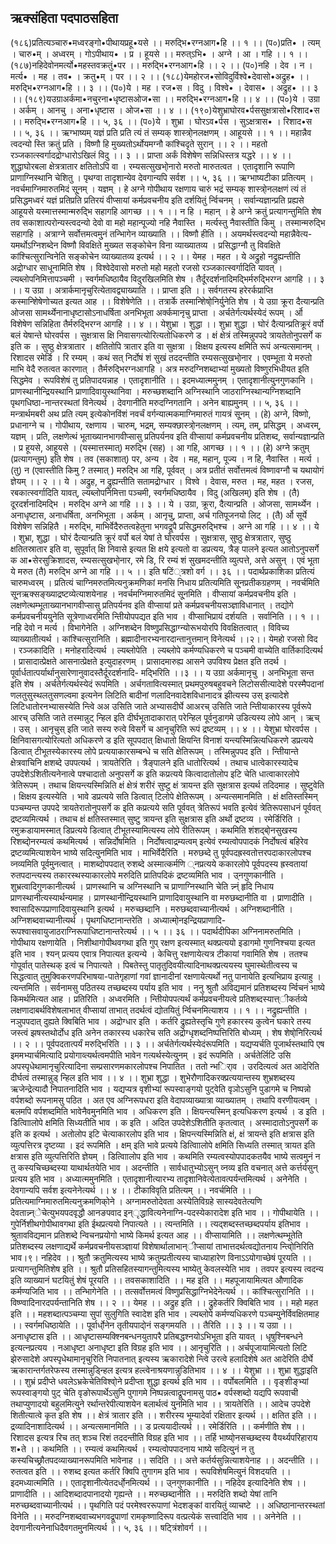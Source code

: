 ## ऋक्संहिता पदपाठसहिता
(१८६)प्रतित्यञ्चारु•मध्वरङ्गो•पीथायप्रहू•यसे ।। मरुद्भि•रग्नआग•हि ।। १ ।।
(प०)प्रति• । त्यम् । चारु•म् । अध्वरम् । गोऽपीथाय• । प्र । हूयसे ।। मरुत्ऽभि• । अग्ने । आ । गहि ।। १ ।।
(१८७)नहिदेवोनमर्त्यो•महस्तवक्रतुं•पर ।। मरुद्भि•रग्नआग•हि ।। २ ।।
(प०)नहि । देव । न । मर्त्य• । मह । तव• । क्रतु•म् । पर ।। २ ।।
(१८८)येमहोरज•सोविदुर्विश्वे•देवासो•अद्रुह• ।। मरुद्भि•रग्नआग•हि ।। ३ ।।
(प०)ये । मह । रज•स । विदु । विश्वे• । देवास• । अद्रुह• ।। ३ ।।
(१८९)यउग्राअर्कमा•नचुरना•धृष्टासओज•सा ।। मरुद्भि•रग्नआग•हि ।। ४ ।।
(प०)ये । उग्रा । अर्कम् । आनचु । अना•धृष्टास । ओज•सा ।। ४ ।।
(१९०)येशुभ्राघोरव•र्पससुक्षत्रासो•रिशाद•स ।। मरुद्भि•रग्नआग•हि ।। ५, ३६ ।।
(प०)ये । शुभ्रा । घोरऽव•र्पस । सुऽक्षत्रास• । रिशाद•स ।। ५, ३६ ।।
ऋग्भाष्यम्
यज्ञं प्रति प्रति त्यं तं सम्यक् शास्त्रो्नलक्षणम् । आहूयसे ।। १ ।।
महान्नैव त्वदन्यो स्ति क्रतुं प्रति ।
विष्णौ हि मुख्यतोऽर्थोयमग्नौ कांश्चिदृते सुरान् ।। २ ।।
महतो रञ्जकात्स्वर्गादद्रोग्धारोऽखिलं विदु ।। ३ ।।
प्राप्ता अर्कं विशेषेण सन्निधिस्तत्र यद्धरे ।। ४ ।।
शुद्धाघोरबला क्षेत्रत्रातार क्षतितोऽपि वा ।
रम्यसत्सुखभो्नारो मरुतो मारुतत्वत ।
एतादृशानि रूपाणि प्राणाग्निस्थानि चेशितु ।
पृथग्वा तादृशान्येव देवगान्यपि सर्वश ।। ५, ३६ ।।
ऋग्भाष्यटीका
प्रतित्यम् । नवर्चमाग्निमारुतमिदं सू्नम् । यज्ञम् । हे अग्ने गोपीथाय रक्षणाय चारुं भद्रं सम्यक् शास्त्रो्नलक्षणं त्यं तं प्रसिद्धमध्वरं यज्ञं प्रतिप्रति प्रतिरयं वीप्सायां कर्मप्रवचनीय इति दर्शयितुं र्न्विचनम् । सर्वान्यज्ञान्प्रति प्रह्यसे आहूयसे यस्मात्तस्मान्मरुद्भि सहागहि आगच्छ ।। १ ।।
न हि । महान् । हे अग्ने क्रतुं प्रत्यागन्तुमिति शेष तव सकाशात्परोन्यस्त्वदन्यो देवो वा महो महान्पूज्यो नहि नैवास्ति । मर्त्यस्तु नैवास्तीति किमु । तस्मान्मरुद्भि सहागहि । अत्राग्ने सर्वोत्तमत्वमु्नं तन्भिागेन व्याख्याति ।। विष्णौ हीति ।। अयमर्थस्त्वदन्यो महान्नैवेत्य-यमर्थोऽग्निशब्देन विष्णौ विवक्षिते मुख्यत सङ्कोचेन विना व्याख्यातव्य । प्रसिद्धाग्नौ तु विवक्षिते कांश्चित्सुरान्विनेति सङ्कोचेन व्याख्यातव्य इत्यर्थ ।। २ ।।
येमह । महत । ये अद्रुहो नद्रुह्यन्तीति अद्रोग्धार साधूनामिति शेष । विश्वेदेवासो मरुतो महो महतो रजसो रञ्जकात्स्वर्गादिति यावत् । ल्यब्लोपनिमित्तापञ्चमी । स्वर्गमधिष्ठायैव विदुरखिलमिति शेष । तैर्दूरदर्शनादिमद्भिर्मरुद्भिरग्न आगहि ।। ३ ।।
य उग्रा । अत्रार्कमानृचुरित्येतावद्व्याख्याति ।। प्राप्ता इति ।। सर्वगतस्य हरेरर्कप्राप्ति कस्मान्शिेषेणोच्यत इत्यत आह ।। विशेषेणेति ।। तत्रार्के तस्मान्शिेषो्निर्यु्नेति शेष । ये उग्रा क्रूरा दैत्यान्प्रति ओजसा सामर्थ्येनानाधृष्टासोऽनाधर्षिता अनभिभूता अर्क्कमानृचु प्राप्ता । अर्चतेर्गत्यर्थस्येदं रूपम् । र्ओ विशेषेण सन्निहिता तैर्मरुद्भिरग्न आगहि ।। ४ ।।
येशुभ्रा । शुद्धा ।। शुभ्रा शुद्धा । घोरं दैत्यान्प्रतिक्रूरं वर्पो बलं येषान्ते घोरवर्पस । सुक्षत्रास क्षि निवासगत्योरित्यतोधिकरणे ड । क्षं क्षेत्रं तस्मिन्नुपपदे त्रायतेतोनुपसर्गे क इति क । सुष्ठु क्षेत्रत्रातार । क्षतितोपि त्रातार इति वा सुक्षत्रा । क्षिक्षय इत्यस्य क्षमिति रूपं अन्यत्समानम् । रिशादस रमेर्डि । रि रम्यम् । कथं सत् निर्दोषं शं सुखं तददन्तीति रम्यसत्सुखभो्नार । एवम्भूता ये मरुतो माभि वेदै रुतत्वत कारणात् । तैर्मरुद्भिरग्नआगहि । अत्र मरुदग्निशब्दाभ्यां मुख्यतो विष्णुरभिधीयत इति सिद्धमेव । रूपविशेषं तु प्रतिपादयन्नाह । एतादृशानीति ।। इदमध्यात्ममु्नम् । एतादृशानीत्यु्नगुणकानि । प्राणस्थानीन्द्रियस्थानि प्राणादिवायुस्थानिवा । मरुच्छशब्दानि अग्निस्थानि जाठराग्निस्थान्यग्निशब्दानि पृथगधिष्ठा-नान्तरस्थतां विनेत्यर्थ । देवगानीति मरुदग्निगतानि । अनेन बाह्यमु्नम् ।। ५, ३६ ।।
मन्त्रार्थमबरी
अथ प्रति त्यम् इत्येकोनविंशं नवर्चं वर्गन्यात्मकमाग्निमारुतं गायत्रं सू्नम् । (हे) अग्ने, विष्णो, प्रधानाग्ने च । गोपीथाय, रक्षणाय । चारुम्, भद्रम्, सम्यक्छास्त्रो्नलक्षणम् । त्यम्, तम्, प्रसिद्धम् । अध्वरम्, यज्ञम् । प्रति, लक्षणेत्थं भूताख्यानभागवीप्सासु प्रतिपर्यनव इति वीप्सायां कर्मप्रवचनीय प्रतिशब्द, सर्वान्यज्ञान्प्रति । प्र हूयसे, आहूयसे । (यस्मात्तस्मात्) मरुद्भि (सह) । आ गहि, आगच्छ ।। १ ।।
(हे) अग्ने क्रतुम् (प्रत्यागन्तुम्) इति शेष । तव (सकाशात्) पर, अन्य । देव । मह, महान्, पूज्य । न हि, नैवास्ति । मर्त्य । (तु) न (एवास्तीति किमु ? तस्मात् ) मरुद्भि आ गहि, पूर्ववत् । अत्र प्रतीतं सर्वोत्तमत्वं विष्णावग्नौ च यथायोगं ज्ञेयम् ।। २ ।।
ये । अद्रुह, न द्रुह्यन्तीति सतामद्रोग्धार । विश्वे । देवास, मरुत । मह, महत । रजस, रबकात्स्वर्गादिति यावत्, ल्यब्लोपनिमित्ता पञ्चमी, स्वर्गमधिष्ठायैव । विदु (अखिलम्) इति शेष । (तै) दूरदर्शनादिमद्भि । मरुद्भि अग्ने आ गहि ।। ३ ।।
ये । उग्रा, क्रूरा, दैत्यान्प्रति । ओजसा, सामर्थ्येन । अनाधृष्टास, अनाधर्षिता, अनभिभूता । अर्कम् । आनृचु, प्राप्ता, अर्च गतिपूजनयो लिट् । (तै) र्ओ सूर्ये विशेषेण सन्निहितै । मरुद्भि, माभिर्वेदैरुतत्वहेतुना भगवद्रूपै प्रसिद्धमरुद्भिश्च । अग्ने आ गहि ।। ४ ।। 
ये । शुभ्रा, शुद्धा । घोरं दैत्यान्प्रति क्रूरं वर्पो बलं येषां ते घोरवर्पस । सुक्षत्रास, सुष्ठु क्षेत्रत्रातार, सुष्ठु क्षतितस्रातार इति वा, सुपूर्वात् क्षि निवासे इत्यत क्षि क्षये इत्यतो वा डप्रत्यय, त्रैङ् पालने इत्यत आतोऽनुपसर्गे क आ•सेरसुक्रिशादस, रम्यसत्सुखभो्नार, रमे डि, रि रम्यं शं सुखमदन्तीति व्युत्पत्ते, अत्ते असुन् । एवं भूता ये मरुत (तै) मरुद्भि अग्ने आ गहि ।। ५ ।। इति षटिं्त्रशो वर्ग ।। ३६ ।।
पदार्थप्रकाशिका
प्रतित्यं चारुमध्वरम् । प्रतित्यं चाग्निमरुतमित्यनुक्रमणिकां मनसि निधाय प्रतित्यमिति सू्नप्रतीकग्रहणम् । नवर्चमिति सू्नऋक्सङ्ख्याद्रष्टव्येत्याशयेनाह । नवर्चमग्निमारुतमिदं सू्नमिति । वीप्सायां कर्मप्रवचनीय इति । लक्षणेत्थम्भूताख्यानभागवीप्सासु प्रतिपर्यनव इति वीप्सायां प्रते कर्मप्रवचनीयसञ्ज्ञाविधानात् । तद्योगे कर्मप्रवचनीययु्नेति सूत्रेणाध्वरमिति न्तिीयोपपद्यत इति भाव । वीप्साभिप्रायं दर्शयति । सर्वानिति ।। १ ।।
नहि देवो न मर्त्य । विभागेनेति । अग्निशब्देन विष्णुप्रसिद्धाग्न्योरूभयोरपि विवक्षितत्वात् । विविच्य व्याख्यातीत्यर्थ । कांश्चित्सुरानिति । ब्रह्मादीनारभ्यनारदान्तानुत्तमान् विनेत्यर्थ ।।२।।
येमहो रजसो विद । रञ्जकादिति । मनोहरादित्यर्थ । ल्यब्लोपेति । ल्यब्लोपे कर्मण्यधिकरणे च पञ्चमी वाच्येति वार्तिकादित्यर्थ । प्रासादात्प्रेक्षते आसनात्प्रेक्षते इत्युदाहरणम् । प्रासादमारुह्य आसने उपविश्य प्रेक्षत इति तदर्थ । पूर्वार्धतात्पर्यार्थानुसारेणानुवादस्तैर्दूरदर्शनादि-
मद्भिरिति ।।३ ।।
य उग्रा अर्कमानृचु । अनभिभूता सन्त इति शेष । अर्चतेर्गत्यर्थस्येदं रूपमिति । अर्चगतावित्यस्मात् प्रथमपुरुषबहुवचने लिटोससीत्यादेशे परस्मैपदानां णलतुसुस्थलतुसणल्वमा इत्यनेन लिटिति बादीनां णलादिनवादेशविधानादत्र झीत्यस्य उस् इत्यादेशे लिटिधातोरनभ्यासस्येति न्त्विे अअ उसिति जाते अभ्यासदीर्घे आअरच् उसिति जाते न्तिीयाकारस्य पूर्वरूपे आरच् उसिति जाते तस्मान्नुट् न्हिल इति दीर्घभूतादाकारात् परेन्हिल पूर्वनुडागमे उडित्यस्य लोपे आन् । ऋच् । उस् । आनृचुस् इति जाते सस्य रुत्वे विसर्गे च आनृचुरिति रूपं द्रष्टव्यम् ।। ४ ।।
येशुभ्रा घोरवर्पस । क्षिनिवासगत्योरित्यतो अधिकरणे ड इति सूपपदात् क्षिधातो क्षियन्ति विनाशं यन्त्यस्मिन्नित्यधिकरणे डप्रत्यये डित्वात् टीभूतस्येकारस्य लोपे प्रत्ययाकारसम्बन्धे च सति क्षेतिरूपम् । तस्मिन्नुपपद इति । न्तिीयान्ते क्षेत्रवाचिनि क्षशब्दे उपपत्यर्थ । त्रायतेरिति । त्रैङ्पालने इति धातोरित्यर्थ । तथाच धात्वेकारस्यादेच उपदेशेऽशितीत्यनेनात्वे पश्चादातो अनुपसर्गे क इति कप्रत्यये कित्वादातोलोप इटि चेति धात्वाकारलोपे त्रेतिरूपम् । तथाच क्षियन्त्यस्मिन्निति क्षं क्षेत्रं शरीरं सुष्टु क्षं त्रायन्त इति सुक्षत्रास इत्यर्थ तदिदमाह । सुष्टुवेति । क्षिक्षय इत्यस्येति । भावे डप्रत्यये सति डित्वात् टिलोपे क्षेतिरूपम् । अन्यत्समानमिति । क्षं क्षतिस्तस्मिन् पञ्चम्यन्त उपपदे त्रायतेरातोनुपसर्गे क इति कप्रत्यये सति पूर्ववत् त्रेतिरूपं भवति इत्येवं त्रेतिरूपसाधनं पूर्ववत् द्रष्टव्यमित्यर्थ । तथाच क्षं क्षतिस्तस्मात् सुष्टु त्रायन्त इति सुक्षत्रास इति अर्थो द्रष्टव्य । रमेर्डिरिति । रमुक्रडायामस्मात् डिप्रत्यये डित्वात् टीभूतस्यामित्यस्य लोपे रीतिरूपम् । कथमिति शंशद्बो्नसुखस्य रिशब्दो्नरम्यत्वं कथमित्यर्थ । सन्निर्दोषमिति । निर्दोषत्वाद्रम्यत्वम् इत्येवं रम्यत्वोपपादकं निर्दोषत्वं बहिरेव द्रष्टव्यमित्याशयेन भाष्ये सदित्यु्नमिति भाव । माभिर्वेदैरिति । मरुछब्दे तु पूर्वपदह्रस्वतोत्तरपदाकारलोपश्च व्नव्यमिति पूर्वमु्नत्वात् । माशब्दोपपदात् रुशब्दे अस्मात्कर्मणि ्नप्रत्यये ककारलोपे पूर्वपदस्य ह्रस्वतायां रुतपदान्त्यस्य तकारस्थस्याकारलोपे मरुदिति प्रातिपदिकं द्रष्टव्यमिति भाव । उ्नगुणकानीति । शुभ्रत्वादिगुणकानीत्यर्थ । प्राणस्थानि च अग्निस्थानि च प्राणाग्निस्थानि चेति न्न्न्ं हृदि निधाय प्राणस्थानीत्यस्यार्थन्यमाह । प्राणस्थानीन्द्रियस्थानि प्राणादिवायुस्थानि वा मरुछब्दानीति वा । प्राणादीति । श्वासादिरूपप्राणादिवायुस्थानि इत्यर्थ । मरुच्छब्दानि । मरुछब्दवाच्यानीत्यर्थ । अग्निशब्दानीति । अग्निशब्दवाच्यानीत्यर्थ । पृथगधिष्टानान्तरेति । अध्यात्मो्नइन्द्रियप्राणादि-रूपश्वासवायुजाठराग्निरूपाधिष्टानान्तरेत्यर्थ ।। ५ ।। ३६ ।।
पदार्थदीपिका
अग्निनामरुतमिति । गोपीथाय रक्षणायेति । निशीथागोपीथवगथा इति गुप् रक्षण इत्यस्मात् थक्प्रत्ययो इडागमो गुणनिश्चया इत्यत इति भाव । श्यन् प्रत्यय एवात्र निपात्यत इत्यन्ये । केचित्तु रक्षणायेत्यत्र टीकायां गवामिति शेष । ततश्च गोपूर्वात् पातेस्थक् इत्वं च निपात्यते । पिबतेस्तु पातृतुदिवयीत्यादिनाथक्प्रत्ययस्य घुमास्थेतीत्वस्य च सिद्धत्वात् तुमुक्विकरणपरिभाषया-पातेगृहाणां गवां ज्ञानादीनां रक्षणायेत्यर्थो नतु पानायेति इत्यभिप्राय इत्याहु । त्यन्तमिति । सर्वनामसु पठितस्य तच्छब्दस्य पर्याय इति भाव । ननु श्रुतौ अविद्यमानं प्रतिशब्दस्य र्न्विचनं भाष्ये किमर्थमित्यत आह । प्रतिरिति । अध्वरमिति । न्तिीयोपपत्यर्थं कर्मप्रवचनीयत्वे प्रतिशब्दस्यात्त्ीकर्तव्ये लक्षणादाबर्थविशेषलाभात् वीप्सायां ताभात् तदर्थत्वं द्योतयितुं र्न्विचनमित्याशय ।। १ ।।
नद्रुह्यन्तीति । नञुपपदात् दुह्यते क्विबिति भाव । अद्रोग्धार इति । कर्तरि द्रुह्यतेस्तृचि गुणे हकारस्य कुत्वेन घकारे तस्य जस्त्वं झषस्तथोर्दोध इति अनेन तकारस्य धकारेच सति अद्रोग्धृशब्दनिष्पत्तिरिति बोध्यम् । शेष शेषो्निरित्यर्थ ।। २ ।।
पूर्वपदतात्पर्यं मरुद्भिरिति ।। ३ ।।
अर्चतेर्गत्यर्थस्येदंरूपमिति । यद्यप्यर्चति पूजार्थस्तथापि एष इममभ्यार्चमित्यादि प्रयोगाव्त्यर्थत्वमपीति भावेन गत्यर्थस्येत्यु्नम् । इदं रूपमिति । अर्चतेर्लिटि उसि अपस्पृधेथामानृचुरित्यादिना सम्प्रसारणमकारलोपश्च निपातित । ततो न्भर्िाव । उरदित्यत्वं अत आदेरिति दीर्घत्वं तस्मान्नुड् न्हिल इति भाव ।। ४ ।।
शुभ्रा शुद्धा । शुभेरौणादिकरक्प्रत्ययान्तस्य शुभ्रशब्दस्य ऋजेन्द्रेत्यादौ निपातनादिति भाव ।  यद्यप्यत्र वृशीभ्यां रूपस्वाङ्गयो पुट्वेति वृञोऽसुनि पुडागमे च निष्पन्नो वर्पशब्दो रूपनामसु पठित । अत एव अग्निरूपधरा इति वेदापव्याख्यात्रा व्याख्यातम् । तथापि वरणीयत्वम् । बलमपि वर्पशब्दमिति भावेनैवमु्नमिति भाव । अधिकरण इति । क्षियन्त्यस्मिन् इत्यधिकरण इत्यर्थ । ड इति । डित्वाािलोपे क्षमिति सिध्यतीति भाव । क इति । अदित उपदेशेऽशितीति कृतत्वात् । अस्मादातोऽनुपसर्गे क इति क इत्यर्थ । अतोलोप इटि चेत्याकारलोप इति भाव । क्षिपन्त्यस्मिन्निति क्षं, क्षं त्रायन्ते इति क्षत्रास इति व्युत्पत्तिरत्र दृष्टव्या । इदं रूपमिति । क्षम् इति भावे प्रत्यये डित्वाािलोपे क्षमिति सिध्यति तस्मात् त्रायत इति क्षत्रास इति व्युत्पत्तिरिति ज्ञेयम् । डित्वाािलोप इति भाव । कथमिति रम्यत्वस्योपपादकतयैव भाष्ये सत्वमु्नं न तु कस्यचिच्छब्दस्या याथार्थतयेति भाव । अदन्तीति । सार्वधातुभ्योऽसुन् व्नव्य इति वचनात् अत्ते कर्त्तर्यसुन् प्रत्यय इति भाव । अध्यात्ममु्नमिति । एतादृशानीत्यारभ्य तादृशानिवेत्येतावत्पर्यन्तमित्यर्थ । अनेनेति । देवगान्यपि सर्वश इत्यनेनेत्यर्थ ।। ४ ।।
टीकाविवृति
प्रतित्यम् ।। नवर्चमिति ।। प्रतित्यमाग्निमारुतमित्यनुक्रमणिको्ने । अग्नामरुतोदेवता अस्येतिविग्रहे सास्यदेवतेत्यणि देवतान्न्न्ेचेत्युभयपदवृद्धौ आनङपवाद इन्ृद्धावित्यनेनाग्नि-पदस्येकारादेश इति भाव ।। गोपीथायेति ।। गुपेर्निशीथगोपीथावगथा इति ईथप्रत्ययो निपात्यते ।। त्यन्तमिति ।। त्यद्शब्दस्तच्छब्दपर्याय इतिभाव । श्रुतावविद्यमान प्रतिशब्दे न्विचनप्रयोगो भाष्ये किमर्थ इत्यत आह ।। वीप्सायामिति ।। लक्षणेत्थम्भूतेति प्रतिशब्दस्य लक्षणाद्यर्थे कर्मप्रवचनीयसञ्ज्ञायां विशेषार्थालाभान्ीप्सायां ताभात्तदर्थत्वद्योतनाय न्त्विो्निरिति भाव।९।
नहिदेव ।। श्रुतौ क्रतुमित्यस्य भाष्ये क्रतुम्प्रतीत्यस्य चाध्याहारेण विनाऽऽयोगाच्छेषं पूरयति ।। प्रत्यागन्तुमितिशेष इति ।। श्रुतौ प्रतिसहितस्यागन्तुमित्यस्य भाष्येतु केवलस्येति भाव । तवपर इत्यस्य त्वदन्य इति व्याख्यानं घटयितुं शेषं पूरयति ।। तवसकाशादिति ।। मह इति ।। महपूजायामित्यत औणादिक कर्मण्यजिति भाव ।। तन्भिागेनेति ।। तत्सर्वोत्तमत्वं विष्णुप्रसिद्धाग्निभेदेनेत्यर्थ ।। कांश्चित्सुरानिति ।। विष्ण्वादिनारदपर्यन्तानिति शेष ।। २ ।।
येमह ।। अद्रुह इति ।। द्रुहेकर्तरि क्विबिति भाव ।। महो महत इति ।। महशब्दात्पञ्चम्या सुपां सुलुगिति स्वादेश इति भाव । ल्यब्लोपे कर्मण्यधिकरणे पञ्चम्यु्नेर्विवक्षितमाह ।। स्वर्गमधिष्ठायेति ।। पूर्वार्धो्नेन तृतीयपादो्नं सङ्गमयति ।। तैरिति ।। ३ ।।
य उग्रा ।। अनाधृष्टास इति ।। आधृष्टासम्यक्श्निबन्धनयुतापरै प्रतिबद्धश्नयोऽभिभूता इति यावत् । धृषुश्निबन्धने इत्यत्नप्रत्यय । नआधृष्टा अनाधृष्टा इति विग्रह इति भाव ।। आनृचुरिति ।। अर्चपूजायामित्यतो लिटि झेरुसादेशे अपस्पृधेथामानृचुरिति निपातनात् इत्यस्य ऋकारादेशे न्त्विे उरत्वे हलादिशेषे अत आदेरिति दीर्घे ऋकारान्तर्गतरेफस्य तस्मान्नुड्न्हिल इत्यत्र हल्त्वेनाश्रयणान्नुडितिभाव ।। ४ ।।
येशुभ्रा ।। शुभ्रा शुद्धाइति ।। शुभ्रं प्रदीप्ते धवलेऽभ्रकेचेतिविश्वो्ने प्रदीप्ता शुद्धा इत्यर्थ इति भाव ।। वर्पोबलमिति ।। वृङ्शीङ्भ्यां रूपस्वाङ्गयो पुट् चेति वृङोरूपार्थेऽसुनि पुगागमे निष्पन्नत्वाद्रूपनामसु पाठ• वर्पस्शब्दो यद्यपि रूपवाची तथाप्युणादयो बहुलमित्यु्ने रर्थान्तरेपीत्याशयेन बलार्थत्वं यु्नमिति भाव ।। त्रायतेरिति ।। आदेच उपदेशे शितीत्यात्वे कृत इति शेष ।। क्षेत्रं त्रातार इति ।। शरीरस्य भूम्यादेर्वा रक्षितार इत्यर्थ ।। क्षतित इति ।। द्रव्यादिनाशादित्यर्थ ।। अन्यत्समानमिति ।। ड प्रत्ययादीत्यर्थ ।। रमेर्डिरिति ।। कर्मणीति शेष ।। रिशादस इत्यत्र रिच तत् शञ्च रिशं तददन्तीति विग्रह इति भाव ।। तर्हि भाष्यो्नसच्छब्दस्य वैयर्थ्यपरिहाराय श•ते ।। कथमिति ।। रम्यत्वं कथमित्यर्थ । रम्यत्वोपपादनाय भाष्ये सदित्यु्नं न तु कस्यचिच्छ्रौतपदव्याख्यानरूपमिति भावेनाह ।। सदिति ।। अत्ते कर्तर्यसुन्नित्याशयेनाह ।। अदन्तीति ।। रुतत्वत इति ।। रुशब्द इत्यत कर्तरि क्विपि तुगागम इति भाव । रूपविशेषमित्यु्नं विशदयति ।। इदमध्यात्ममिति ।। एतादृशानीत्येतदर्धो्नमित्यर्थ ।। उ्नगुणकानीति ।। नहिदेव इत्यादिनेति शेष ।। प्राणादीति ।। आदिशब्दादपानादयो गृह्यन्ते ।। मरुच्छब्दानीति ।। मरुदिति शब्दो येषां तानि मरुच्छब्दवाच्यानीत्यर्थ ।। पृथगिति पदं परमेश्वररूपाणां भेदशङ्कां वारयितुं व्याचष्टे ।। अधिष्ठानान्तरस्थतां विनेति ।। मरुदग्निशब्दवाच्यभगवद्रूपाणां रामकृष्णादिरूप वत्प्रत्येकं सत्त्वादिति भाव ।। अनेनेति ।। देवगानीत्यनेनाधिदैवगतमु्नमित्यर्थ ।। ५, ३६ ।। षट्त्रिंशोवर्ग ।।
 